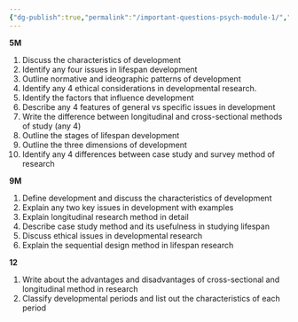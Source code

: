 ```yaml
---
{"dg-publish":true,"permalink":"/important-questions-psych-module-1/","title":"Important Questions - Psychology Mod 1","tags":["psychology"],"created":"","updated":""}
---
```



**5M**
1. Discuss the characteristics of development
2. Identify any four issues in lifespan development 
3. Outline normative and ideographic patterns of development 
4. Identify any 4 ethical considerations in developmental research. 
5. Identify the factors that influence development 
6. Describe any 4 features of general vs specific issues in development 
7. Write the difference between longitudinal and cross-sectional methods of study (any 4)
8. Outline the stages of lifespan development 
9. Outline the three dimensions of development 
10. Identify any 4 differences between case study and survey method of research 

**9M**
1. Define development and discuss the characteristics of development 
2. Explain any two key issues in development with examples
3. Explain longitudinal research method in detail 
4. Describe case study method and its usefulness in studying lifespan 
5. Discuss ethical issues in developmental research 
6. Explain the sequential design method in lifespan research 

**12**
1. Write about the advantages and disadvantages of cross-sectional and longitudinal method in research
2. Classify developmental periods and list out the characteristics of each period 
